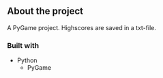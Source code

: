 ## About the project

A PyGame project. Highscores are saved in a txt-file.

### Built with

* Python
  * PyGame
